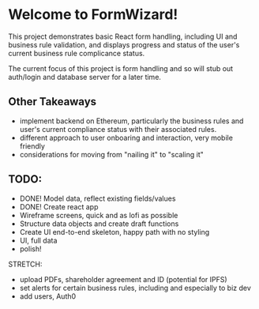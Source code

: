 # Welcome to FormWizard!
This project demonstrates basic React form handling, including UI and business rule validation, and displays progress and status of the user's current business rule complicance status.

The current focus of this project is form handling and so will stub out auth/login and database server for a later time.

## Other Takeaways
- implement backend on Ethereum, particularly the business rules and user's current compliance status with their associated rules.
- different approach to user onboaring and interaction, very mobile friendly
- considerations for moving from "nailing it" to "scaling it"

## TODO:
- DONE! Model data, reflect existing fields/values
- DONE! Create react app
- Wireframe screens, quick and as lofi as possible
- Structure data objects and create draft functions
- Create UI end-to-end skeleton, happy path with no styling
- UI, full data
- polish!

STRETCH:
- upload PDFs, shareholder agreement and ID (potential for IPFS)
- set alerts for certain business rules, including and especially to biz dev
- add users, Auth0